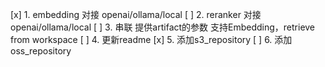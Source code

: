 [x] 1. embedding 对接 openai/ollama/local
[ ] 2. reranker 对接 openai/ollama/local
[ ] 3. 串联 提供artifact的参数 支持Embedding，retrieve from workspace
[ ] 4. 更新readme
[x] 5. 添加s3_repository
[ ] 6. 添加oss_repository